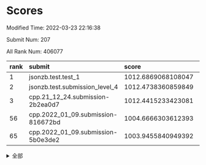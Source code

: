 # Scores

Modified Time: 2022-03-23 22:16:38

Submit Num: 207

All Rank Num: 406077

| rank |               submit               |       score        |       sigma        | pk_num |
| :--- | :--------------------------------- | :----------------- | :----------------- | :----- |
| 1    | jsonzb.test.test_1                 | 1012.6869068108047 | 0.818524517812586  | 7850   |
| 2    | jsonzb.test.submission_level_4     | 1012.4738360859849 | 0.7960265640708339 | 7847   |
| 3    | cpp.21_12_24.submission-2b2ea0d7   | 1012.4415233423081 | 0.8120380081062455 | 7849   |
| 56   | cpp.2022_01_09.submission-816672bd | 1004.6666303612393 | 0.7316039681167594 | 7846   |
| 65   | cpp.2022_01_09.submission-5b0e3de2 | 1003.9455840949392 | 0.713397643682754  | 7849   |


<details>
<summary>全部</summary>

| rank |                 submit                 |       score        |       sigma        | pk_num |
| :--- | :------------------------------------- | :----------------- | :----------------- | :----- |
| 1    | jsonzb.test.test_1                     | 1012.6869068108047 | 0.818524517812586  | 7850   |
| 2    | jsonzb.test.submission_level_4         | 1012.4738360859849 | 0.7960265640708339 | 7847   |
| 3    | cpp.21_12_24.submission-2b2ea0d7       | 1012.4415233423081 | 0.8120380081062455 | 7849   |
| 4    | gobigger.level_3.submission_level_3_21 | 1011.8325364400026 | 0.7736240283269901 | 7843   |
| 5    | gobigger.level_3.submission_level_3_15 | 1011.7962420147543 | 0.7700125357642956 | 7851   |
| 6    | gobigger.level_3.submission_level_3_33 | 1011.4925178273868 | 0.7711691031473045 | 7847   |
| 7    | gobigger.level_3.submission_level_3_38 | 1011.3021059368032 | 0.7650621987194224 | 7843   |
| 8    | gobigger.level_3.submission_level_3_28 | 1011.2661008393437 | 0.7586409327077419 | 7845   |
| 9    | gobigger.level_3.submission_level_3_47 | 1011.2183447117085 | 0.7691134864244754 | 7850   |
| 10   | gobigger.level_3.submission_level_3_25 | 1011.1993284529481 | 0.7934875231244054 | 7849   |
| 11   | gobigger.level_3.submission_level_3_12 | 1011.1939957427481 | 0.7774771883848809 | 7853   |
| 12   | gobigger.level_3.submission_level_3_49 | 1011.0600509960211 | 0.7569954481068214 | 7847   |
| 13   | gobigger.level_3.submission_level_3_14 | 1011.0030342432332 | 0.7770497321633129 | 7843   |
| 14   | gobigger.level_3.submission_level_3_22 | 1010.7603275709615 | 0.7634750999928259 | 7849   |
| 15   | gobigger.level_3.submission_level_3_0  | 1010.7160303887645 | 0.7800251205506109 | 7852   |
| 16   | gobigger.level_3.submission_level_3_1  | 1010.714693462297  | 0.7694869538585284 | 7850   |
| 17   | gobigger.level_3.submission_level_3_24 | 1010.5837351157109 | 0.7443198045194315 | 7847   |
| 18   | gobigger.level_3.submission_level_3_30 | 1010.5445239668078 | 0.7585112355228257 | 7844   |
| 19   | gobigger.level_3.submission_level_3_11 | 1010.4966799966907 | 0.7761845265374581 | 7848   |
| 20   | gobigger.level_3.submission_level_3_19 | 1010.4422622386243 | 0.7510768219287531 | 7844   |
| 21   | gobigger.level_3.submission_level_3_39 | 1010.4318075572771 | 0.7442133133971177 | 7850   |
| 22   | gobigger.level_3.submission_level_3_34 | 1010.3497184864945 | 0.7501235147325666 | 7850   |
| 23   | gobigger.level_3.submission_level_3_27 | 1010.3472663865327 | 0.7749165585189405 | 7848   |
| 24   | gobigger.level_3.submission_level_3_23 | 1010.302971433345  | 0.7439082017712527 | 7850   |
| 25   | gobigger.level_3.submission_level_3_4  | 1010.2826259920507 | 0.76790443168118   | 7847   |
| 26   | gobigger.level_3.submission_level_3_2  | 1010.2391509616428 | 0.7618596987478408 | 7843   |
| 27   | gobigger.level_3.submission_level_3_5  | 1010.2267176065347 | 0.7395628842401671 | 7851   |
| 28   | gobigger.level_3.submission_level_3_26 | 1010.213925011378  | 0.7613350772191788 | 7849   |
| 29   | gobigger.level_3.submission_level_3_42 | 1010.1869149361178 | 0.7581507097659281 | 7842   |
| 30   | gobigger.level_3.submission_level_3_35 | 1010.0473266402906 | 0.7553842308193216 | 7853   |
| 31   | gobigger.level_3.submission_level_3_36 | 1009.9163898893449 | 0.760552852135103  | 7844   |
| 32   | gobigger.level_3.submission_level_3_41 | 1009.896550106066  | 0.7615828735241349 | 7846   |
| 33   | gobigger.level_3.submission_level_3_17 | 1009.8689923246093 | 0.7747841778011965 | 7849   |
| 34   | gobigger.level_3.submission_level_3_29 | 1009.8647416901504 | 0.7403801837279219 | 7847   |
| 35   | gobigger.level_3.submission_level_3_20 | 1009.8483130337613 | 0.7558355854394105 | 7844   |
| 36   | gobigger.level_3.submission_level_3_9  | 1009.8307088141004 | 0.7714070176409126 | 7849   |
| 37   | gobigger.level_3.submission_level_3_13 | 1009.7337461942182 | 0.7359982798204686 | 7849   |
| 38   | gobigger.level_3.submission_level_3_45 | 1009.6881887973258 | 0.7412002062697043 | 7846   |
| 39   | gobigger.level_3.submission_level_3_43 | 1009.3095012224122 | 0.7712122454566201 | 7850   |
| 40   | gobigger.level_3.submission_level_3_6  | 1009.2799125034144 | 0.7606414389915117 | 7850   |
| 41   | gobigger.level_3.submission_level_3_44 | 1009.0829668468677 | 0.7460914593252048 | 7848   |
| 42   | gobigger.level_3.submission_level_3_8  | 1009.0717931513298 | 0.7404891209814506 | 7846   |
| 43   | gobigger.level_3.submission_level_3_7  | 1009.0558001404271 | 0.7650438167464837 | 7845   |
| 44   | gobigger.level_3.submission_level_3_48 | 1008.9997324841148 | 0.7512268543844172 | 7850   |
| 45   | gobigger.level_3.submission_level_3_40 | 1008.7802014093838 | 0.7257924831681213 | 7849   |
| 46   | gobigger.level_3.submission_level_3_16 | 1008.7527706178358 | 0.7354307762434743 | 7848   |
| 47   | gobigger.level_3.submission_level_3_10 | 1008.6525049088207 | 0.7330324603107922 | 7845   |
| 48   | gobigger.level_3.submission_level_3_18 | 1008.3999660518944 | 0.7605388096252707 | 7842   |
| 49   | gobigger.level_3.submission_level_3_31 | 1008.3758355841817 | 0.7495165000870823 | 7840   |
| 50   | gobigger.level_3.submission_level_3_37 | 1008.1847117211221 | 0.7314038455573968 | 7847   |
| 51   | gobigger.level_3.submission_level_3_3  | 1008.1618884316207 | 0.7337235608375374 | 7844   |
| 52   | gobigger.level_3.submission_level_3_46 | 1008.1396056349996 | 0.7534312086587625 | 7846   |
| 53   | gobigger.level_3.submission_level_3_32 | 1007.8613747102551 | 0.7413187959594505 | 7846   |
| 54   | gobigger.level_1.submission_level_1_11 | 1004.8576577504375 | 0.7088655835451428 | 7847   |
| 55   | gobigger.level_1.submission_level_1_20 | 1004.7732714909681 | 0.7126822308550608 | 7846   |
| 56   | cpp.2022_01_09.submission-816672bd     | 1004.6666303612393 | 0.7316039681167594 | 7846   |
| 57   | gobigger.level_1.submission_level_1_49 | 1004.4819229277988 | 0.7108897254570726 | 7847   |
| 58   | gobigger.level_1.submission_level_1_47 | 1004.3918803260204 | 0.7280602864141474 | 7845   |
| 59   | gobigger.level_1.submission_level_1_30 | 1004.3325586177212 | 0.7023803676514517 | 7842   |
| 60   | gobigger.level_1.submission_level_1_3  | 1004.3129917159773 | 0.7150707708005205 | 7848   |
| 61   | gobigger.level_1.submission_level_1_29 | 1004.2436963547855 | 0.715712751548631  | 7850   |
| 62   | gobigger.level_1.submission_level_1_40 | 1004.0456603699135 | 0.7162940086950814 | 7847   |
| 63   | gobigger.level_1.submission_level_1_34 | 1004.0236889470771 | 0.7101638097550997 | 7852   |
| 64   | gobigger.level_1.submission_level_1_42 | 1003.9834349766666 | 0.7064875134124261 | 7844   |
| 65   | cpp.2022_01_09.submission-5b0e3de2     | 1003.9455840949392 | 0.713397643682754  | 7849   |
| 66   | gobigger.level_1.submission_level_1_37 | 1003.934901743011  | 0.7244029251712586 | 7841   |
| 67   | gobigger.level_1.submission_level_1_31 | 1003.8613302647734 | 0.7130874262624071 | 7847   |
| 68   | gobigger.level_1.submission_level_1_14 | 1003.8340054310847 | 0.7365333399942176 | 7850   |
| 69   | gobigger.level_1.submission_level_1_16 | 1003.8250002715512 | 0.7114236615410436 | 7845   |
| 70   | gobigger.level_1.submission_level_1_1  | 1003.7692828191852 | 0.718941379922096  | 7851   |
| 71   | gobigger.level_1.submission_level_1_43 | 1003.641409698073  | 0.7213968988521245 | 7848   |
| 72   | gobigger.level_1.submission_level_1_4  | 1003.637237459283  | 0.735292174184746  | 7843   |
| 73   | gobigger.level_1.submission_level_1_41 | 1003.598732115249  | 0.704680584685473  | 7842   |
| 74   | gobigger.level_1.submission_level_1_9  | 1003.5607869672426 | 0.7142292922462518 | 7845   |
| 75   | gobigger.level_1.submission_level_1_33 | 1003.5451116590067 | 0.7056971426715084 | 7854   |
| 76   | gobigger.level_1.submission_level_1_46 | 1003.491833411027  | 0.7038113801768469 | 7845   |
| 77   | gobigger.level_1.submission_level_1_22 | 1003.4609315243517 | 0.7180920328336596 | 7847   |
| 78   | gobigger.level_1.submission_level_1_24 | 1003.4366573763307 | 0.7205015292020086 | 7840   |
| 79   | gobigger.level_1.submission_level_1_48 | 1003.2558330557235 | 0.7093104285719007 | 7840   |
| 80   | gobigger.level_1.submission_level_1_8  | 1003.2544922463165 | 0.7118927036290832 | 7841   |
| 81   | gobigger.level_1.submission_level_1_12 | 1003.2480805154898 | 0.7170177718349801 | 7846   |
| 82   | gobigger.level_1.submission_level_1_0  | 1003.1871612792355 | 0.7091108278121346 | 7847   |
| 83   | gobigger.level_1.submission_level_1_6  | 1003.1474608155262 | 0.7187426024693297 | 7847   |
| 84   | gobigger.level_1.submission_level_1_13 | 1003.1167587737734 | 0.7212000886079555 | 7848   |
| 85   | gobigger.level_1.submission_level_1_19 | 1003.0685519516968 | 0.7197012921272515 | 7841   |
| 86   | gobigger.level_1.submission_level_1_18 | 1003.0234233243976 | 0.7189099201301639 | 7846   |
| 87   | gobigger.level_1.submission_level_1_35 | 1002.9846456871287 | 0.7115419178365323 | 7848   |
| 88   | gobigger.level_1.submission_level_1_44 | 1002.92988730865   | 0.7045974507447816 | 7848   |
| 89   | gobigger.level_1.submission_level_1_21 | 1002.8854087701718 | 0.7186144631853134 | 7849   |
| 90   | gobigger.level_1.submission_level_1_7  | 1002.8848619045475 | 0.7165844558905531 | 7847   |
| 91   | gobigger.level_1.submission_level_1_45 | 1002.8660558526395 | 0.7236966104964889 | 7845   |
| 92   | gobigger.level_1.submission_level_1_5  | 1002.8536516551395 | 0.72720892302834   | 7839   |
| 93   | gobigger.level_1.submission_level_1_23 | 1002.7391838159356 | 0.7224020708270477 | 7840   |
| 94   | gobigger.level_1.submission_level_1_38 | 1002.6944244039356 | 0.7159437061267788 | 7850   |
| 95   | gobigger.level_1.submission_level_1_10 | 1002.659606330444  | 0.7109645294828711 | 7848   |
| 96   | gobigger.level_1.submission_level_1_2  | 1002.5727867850709 | 0.714782774589634  | 7845   |
| 97   | gobigger.level_1.submission_level_1_17 | 1002.5660361123279 | 0.7105076671431343 | 7846   |
| 98   | gobigger.level_1.submission_level_1_15 | 1002.532712331543  | 0.7234826936887524 | 7845   |
| 99   | gobigger.level_1.submission_level_1_39 | 1002.4968463016812 | 0.7174504728532202 | 7841   |
| 100  | gobigger.level_1.submission_level_1_32 | 1002.4648183782472 | 0.7092516357345234 | 7853   |
| 101  | gobigger.level_1.submission_level_1_27 | 1002.2730832432824 | 0.7215074033080451 | 7851   |
| 102  | gobigger.level_1.submission_level_1_25 | 1002.224542104418  | 0.7187581554232669 | 7849   |
| 103  | gobigger.level_1.submission_level_1_26 | 1002.207349973925  | 0.708652563312469  | 7849   |
| 104  | gobigger.level_1.submission_level_1_36 | 1002.1774587721828 | 0.7151793351824992 | 7849   |
| 105  | gobigger.level_1.submission_level_1_28 | 1001.8287023804885 | 0.7083358092360603 | 7850   |
| 106  | gobigger.random.submission_random_33   | 998.3343485068883  | 0.7042308307292041 | 7848   |
| 107  | gobigger.random.submission_random_0    | 997.1378897222643  | 0.711689119900936  | 7843   |
| 108  | gobigger.random.submission_random_19   | 996.8774834165696  | 0.7115208085368546 | 7846   |
| 109  | gobigger.random.submission_random_35   | 996.6864797637655  | 0.7180356039464358 | 7849   |
| 110  | gobigger.random.submission_random_11   | 996.6285302881263  | 0.7184251257134961 | 7846   |
| 111  | gobigger.random.submission_random_3    | 996.615281256574   | 0.7181328308785885 | 7851   |
| 112  | gobigger.random.submission_random_20   | 996.5799853421386  | 0.7155724640667697 | 7849   |
| 113  | gobigger.random.submission_random_37   | 996.5581762061828  | 0.6940765714335384 | 7849   |
| 114  | gobigger.random.submission_random_9    | 996.5541555057561  | 0.7082611005829048 | 7844   |
| 115  | gobigger.random.submission_random_14   | 996.5053487570239  | 0.7167824582536015 | 7850   |
| 116  | gobigger.random.submission_random_31   | 996.4595500015142  | 0.7095466490973692 | 7847   |
| 117  | gobigger.random.submission_random_26   | 996.352523427082   | 0.7076846804857089 | 7848   |
| 118  | gobigger.random.submission_random_29   | 996.3494044554027  | 0.7092435762517236 | 7842   |
| 119  | gobigger.random.submission_random_34   | 996.2318883518321  | 0.7114847828481219 | 7849   |
| 120  | gobigger.random.submission_random_32   | 996.1680791584215  | 0.7085804172695264 | 7842   |
| 121  | gobigger.random.submission_random_21   | 996.1469985011959  | 0.7187020645991112 | 7848   |
| 122  | gobigger.random.submission_random_40   | 996.1209416754036  | 0.7045883851902321 | 7840   |
| 123  | gobigger.random.submission_random_23   | 996.0772459114144  | 0.7117946050982052 | 7844   |
| 124  | gobigger.random.submission_random_28   | 996.0664006857854  | 0.7159315047780097 | 7845   |
| 125  | gobigger.random.submission_random_44   | 996.0305861807191  | 0.7135664236961249 | 7851   |
| 126  | gobigger.random.submission_random_18   | 996.0250875090411  | 0.7113979195169294 | 7841   |
| 127  | gobigger.random.submission_random_27   | 995.9870603431796  | 0.7081967924626585 | 7848   |
| 128  | gobigger.random.submission_random_41   | 995.9605304384581  | 0.7166943336808562 | 7845   |
| 129  | gobigger.random.submission_random_46   | 995.8719793162093  | 0.720933081247684  | 7849   |
| 130  | gobigger.random.submission_random_43   | 995.805558017265   | 0.7057836016564011 | 7848   |
| 131  | gobigger.random.submission_random_24   | 995.7911258839259  | 0.7077904789705401 | 7855   |
| 132  | gobigger.random.submission_random_1    | 995.7890706664944  | 0.7107515959965692 | 7847   |
| 133  | gobigger.random.submission_random_17   | 995.7761357911781  | 0.7070725759845009 | 7849   |
| 134  | gobigger.random.submission_random_22   | 995.7695046546629  | 0.7265691635254552 | 7843   |
| 135  | gobigger.random.submission_random_6    | 995.7595350065482  | 0.7234302083876751 | 7846   |
| 136  | gobigger.random.submission_random_12   | 995.7276464618197  | 0.700890446315872  | 7848   |
| 137  | gobigger.random.submission_random_2    | 995.7250172351373  | 0.7101160778415263 | 7846   |
| 138  | gobigger.random.submission_random_15   | 995.7229095771078  | 0.7245085777951867 | 7844   |
| 139  | gobigger.random.submission_random_45   | 995.7172384929421  | 0.7231343306643393 | 7845   |
| 140  | gobigger.random.submission_random_49   | 995.585037787378   | 0.7026505399757156 | 7849   |
| 141  | gobigger.random.submission_random_42   | 995.5117358426106  | 0.7298978323259434 | 7844   |
| 142  | gobigger.random.submission_random_36   | 995.4655531325359  | 0.7101795681534845 | 7851   |
| 143  | gobigger.random.submission_random_47   | 995.4454577837885  | 0.7318977071688888 | 7844   |
| 144  | gobigger.random.submission_random_25   | 995.4146751414814  | 0.7206618199941967 | 7849   |
| 145  | gobigger.random.submission_random_5    | 995.3725768882421  | 0.7244675197347649 | 7850   |
| 146  | gobigger.random.submission_random_39   | 995.3551322315162  | 0.7291593569996562 | 7849   |
| 147  | gobigger.random.submission_random_38   | 995.3445880945999  | 0.7205329871862866 | 7843   |
| 148  | gobigger.random.submission_random_4    | 995.2398613347889  | 0.7259280447563293 | 7847   |
| 149  | gobigger.random.submission_random_16   | 995.16865122462    | 0.7110120582608086 | 7843   |
| 150  | gobigger.random.submission_random_48   | 995.1118647239076  | 0.7241696812808474 | 7842   |
| 151  | gobigger.random.submission_random_8    | 995.0598747212408  | 0.7123084410269624 | 7841   |
| 152  | gobigger.random.submission_random_13   | 994.9855780084014  | 0.7399452507161488 | 7851   |
| 153  | gobigger.level_2.submission_level_2_19 | 994.9432379848886  | 0.7180568888706199 | 7848   |
| 154  | gobigger.random.submission_random_30   | 994.8450661670786  | 0.7118049213874644 | 7845   |
| 155  | gobigger.random.submission_random_7    | 994.808982126782   | 0.7149470632572356 | 7844   |
| 156  | gobigger.random.submission_random_10   | 994.7236859432171  | 0.7258665741705186 | 7846   |
| 157  | gobigger.level_2.submission_level_2_6  | 993.9156024683956  | 0.7252674505881427 | 7847   |
| 158  | gobigger.level_2.submission_level_2_11 | 993.4309412401202  | 0.7296509940046993 | 7845   |
| 159  | gobigger.level_2.submission_level_2_48 | 993.3603698169428  | 0.7264314196874893 | 7843   |
| 160  | gobigger.level_2.submission_level_2_38 | 993.3058655294841  | 0.721468086075965  | 7849   |
| 161  | gobigger.level_2.submission_level_2_33 | 993.3043404846482  | 0.7328756293592578 | 7849   |
| 162  | gobigger.level_2.submission_level_2_22 | 993.2165134395657  | 0.7372305982465343 | 7849   |
| 163  | gobigger.level_2.submission_level_2_49 | 993.1371225899957  | 0.7268263523963665 | 7848   |
| 164  | gobigger.level_2.submission_level_2_27 | 993.0729914538782  | 0.7329864505305972 | 7840   |
| 165  | gobigger.level_2.submission_level_2_44 | 993.0068282378693  | 0.7397889001439953 | 7843   |
| 166  | gobigger.level_2.submission_level_2_2  | 992.9841885076548  | 0.7167043691406532 | 7848   |
| 167  | gobigger.level_2.submission_level_2_47 | 992.9502876929671  | 0.7341367269655826 | 7846   |
| 168  | gobigger.level_2.submission_level_2_13 | 992.820335204344   | 0.7301863213925475 | 7849   |
| 169  | gobigger.level_2.submission_level_2_1  | 992.803941163296   | 0.7385530949712674 | 7850   |
| 170  | gobigger.level_2.submission_level_2_32 | 992.7910021505822  | 0.7423713352081728 | 7847   |
| 171  | gobigger.level_2.submission_level_2_14 | 992.7726088423678  | 0.7347853834855305 | 7847   |
| 172  | gobigger.level_2.submission_level_2_36 | 992.6488848711527  | 0.7468468330871533 | 7850   |
| 173  | gobigger.level_2.submission_level_2_3  | 992.5998440763874  | 0.7219222571289187 | 7843   |
| 174  | gobigger.level_2.submission_level_2_42 | 992.5779672784007  | 0.7613538621540971 | 7849   |
| 175  | gobigger.level_2.submission_level_2_9  | 992.5568270691803  | 0.7494649238460703 | 7846   |
| 176  | gobigger.level_2.submission_level_2_26 | 992.5483943688525  | 0.7445444808257143 | 7846   |
| 177  | gobigger.level_2.submission_level_2_18 | 992.372617602453   | 0.7276603980223815 | 7850   |
| 178  | gobigger.level_2.submission_level_2_29 | 992.3347940326673  | 0.7445769152148964 | 7848   |
| 179  | gobigger.level_2.submission_level_2_41 | 992.3173532494242  | 0.7426261550719537 | 7844   |
| 180  | gobigger.level_2.submission_level_2_7  | 992.315325286729   | 0.7581395733636704 | 7846   |
| 181  | gobigger.level_2.submission_level_2_21 | 992.23380926047    | 0.7245193657334769 | 7844   |
| 182  | gobigger.level_2.submission_level_2_16 | 992.2221123903453  | 0.7492417038803275 | 7851   |
| 183  | gobigger.level_2.submission_level_2_46 | 992.1826657275247  | 0.7363411040357617 | 7846   |
| 184  | gobigger.level_2.submission_level_2_8  | 992.0705253197568  | 0.7338350975454133 | 7847   |
| 185  | gobigger.level_2.submission_level_2_35 | 992.0568298332457  | 0.7632998378909877 | 7844   |
| 186  | gobigger.level_2.submission_level_2_4  | 992.0290568773935  | 0.7598204215246246 | 7851   |
| 187  | gobigger.level_2.submission_level_2_23 | 992.0247748781777  | 0.7418162808857273 | 7843   |
| 188  | gobigger.level_2.submission_level_2_25 | 991.9682982636301  | 0.7289274218979115 | 7851   |
| 189  | gobigger.level_2.submission_level_2_24 | 991.9137741203413  | 0.7498507705824535 | 7849   |
| 190  | gobigger.level_2.submission_level_2_34 | 991.8495208632908  | 0.7236390790885823 | 7849   |
| 191  | gobigger.level_2.submission_level_2_39 | 991.7946868473672  | 0.7401647111533278 | 7848   |
| 192  | gobigger.level_2.submission_level_2_45 | 991.7588548608076  | 0.7604595964240537 | 7851   |
| 193  | gobigger.level_2.submission_level_2_20 | 991.6765091998786  | 0.7470325111224481 | 7848   |
| 194  | gobigger.level_2.submission_level_2_5  | 991.6314231828767  | 0.746955702575718  | 7850   |
| 195  | gobigger.level_2.submission_level_2_0  | 991.4736013542773  | 0.7568847249685632 | 7846   |
| 196  | gobigger.level_2.submission_level_2_30 | 991.3896922156621  | 0.7547888948109847 | 7844   |
| 197  | gobigger.level_2.submission_level_2_40 | 991.303227905167   | 0.7543794239572024 | 7851   |
| 198  | gobigger.level_2.submission_level_2_15 | 991.2363826103441  | 0.751629405891555  | 7847   |
| 199  | gobigger.level_2.submission_level_2_31 | 991.1787317445098  | 0.7337488037265225 | 7846   |
| 200  | gobigger.level_2.submission_level_2_43 | 990.7171500812452  | 0.7516251804630061 | 7848   |
| 201  | gobigger.level_2.submission_level_2_28 | 990.6693784229049  | 0.7740016956190179 | 7850   |
| 202  | gobigger.level_2.submission_level_2_17 | 990.6565626744851  | 0.7641837719395982 | 7852   |
| 203  | gobigger.level_2.submission_level_2_12 | 990.580320144717   | 0.7426118888960759 | 7849   |
| 204  | gobigger.level_2.submission_level_2_37 | 990.5316678906835  | 0.7658976655115812 | 7848   |
| 205  | gobigger.level_2.submission_level_2_10 | 990.3889073839795  | 0.7748373355296073 | 7854   |
| 206  | gobigger.none.submission_none_0        | 978.7044325320988  | 1.2721778180602086 | 7853   |
| 207  | gobigger.none.submission_none_1        | 977.5944246313977  | 1.3943130734421132 | 7845   |

</details>